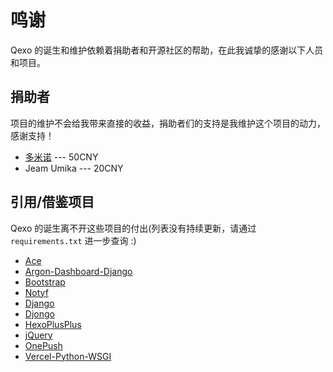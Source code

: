 # 鸣谢
Qexo 的诞生和维护依赖着捐助者和开源社区的帮助，在此我诚挚的感谢以下人员和项目。
## 捐助者
项目的维护不会给我带来直接的收益，捐助者们的支持是我维护这个项目的动力，感谢支持！
- [多米诺](https://www.dominoh.com/) --- 50CNY
- Jeam Umika --- 20CNY
## 引用/借鉴项目
Qexo 的诞生离不开这些项目的付出(列表没有持续更新，请通过 `requirements.txt` 进一步查询 :)
- [Ace](https://ace.c9.io/)
- [Argon-Dashboard-Django](https://github.com/creativetimofficial/argon-dashboard-django)
- [Bootstrap](https://getbootstrap.com/)
- [Notyf](https://github.com/caroso1222/notyf)
- [Django](https://github.com/django/django)
- [Djongo](https://github.com/nesdis/djongo)
- [HexoPlusPlus](https://github.com/HexoPlusPlus/HexoPlusPlus)
- [jQuery](https://jquery.com/)
- [OnePush](https://github.com/y1ndan/onepush)
- [Vercel-Python-WSGI](https://github.com/ardnt/vercel-python-wsgi)